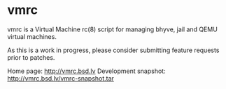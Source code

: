 vmrc
====

vmrc is a Virtual Machine rc(8) script for managing bhyve, jail and QEMU virtual machines. 

As this is a work in progress, please consider submitting feature requests prior to patches.

Home page: http://vmrc.bsd.lv
Development snapshot: http://vmrc.bsd.lv/vmrc-snapshot.tar

